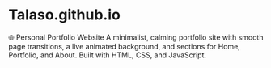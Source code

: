 # Talaso.github.io
🌐 Personal Portfolio Website   A minimalist, calming portfolio site with smooth page transitions, a live animated background, and sections for Home, Portfolio, and About. Built with HTML, CSS, and JavaScript.
